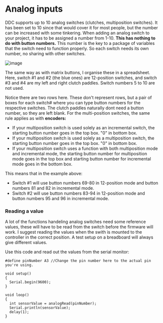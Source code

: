 # Analog inputs

DDC supports up to 10 analog switches (clutches, multiposition switches). It has been set to 10 since that would cover it for most people, but the number can be increased with some tinkering. When adding an analog switch to your project, it has to be assigned a number from 1-10. **This has nothing to do with button numbers.** This number is the key to a package of variables that the switch need to function properly. So each switch needs its own number, no sharing with other switches.

![image](https://user-images.githubusercontent.com/40788634/191258151-246e2b10-8bd2-43ac-b9f1-520d17a065c2.png)

The same way as with matrix buttons, I organise these in a spreadsheet. Here, switch #1 and #2 (the blue ones) are 12-position switches, and switch #3 and #4 are my left and right clutch paddles. Switch numbers 5 to 10 are not used.

Notice there are two rows here. These don't represent rows, but a pair of boxes for each switch# where you can type button numbers for the respective switches. The clutch paddles naturally dont need a button number, so they are left blank. For the multi-position switches, the same rule applies as with **encoders:**

* If your multiposition switch is used solely as an incremental switch, the starting button number goes in the top box. "0" in bottom box.
* If your multiposition switch is used solely as a multiposition switch, the starting button number goes in the top box. "0" in bottom box.
* If your multiposition switch uses a function with both multiposition mode and incremental mode, the starting button number for multiposition mode goes in the top box and starting button number for incremental mode goes in the bottom box.

This means that in the example above:

* Switch #1 will use button numbers 69-80 in 12-position mode and button numbers 81 and 82 in incremental mode.
* Switch #2 will use button numbers 83-94 in 12-position mode and button numbers 95 and 96 in incremental mode.

### Reading a value

A lot of the functions handeling analog switches need some reference values, these will have to be read from the switch before the firmware will work. I suggest reading the values when the swith is mounted to the controller in the correct position. A test setup on a breadboard will always give different values.

Use this code and read out the values from the serial monitor:

```
#define pinNumber A3 //Change the pin number here to the actual pin you're using.

void setup()
{
  Serial.begin(9600);
}

void loop() 
{
  int sensorValue = analogRead(pinNumber);
  Serial.println(sensorValue);
  delay(1);
}
```
